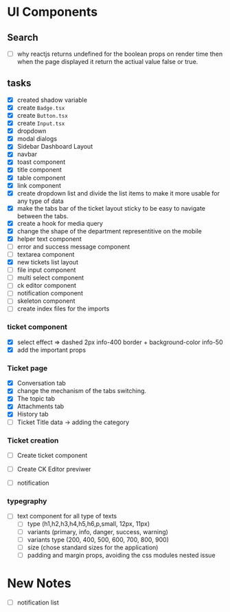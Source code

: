 # UI Components

## Search

- [ ] why reactjs returns undefined for the boolean props on render time then when the page displayed it return the actiual value false or true.

## tasks

- [x] created shadow variable
- [x] create `Badge.tsx`
- [x] create `Button.tsx`
- [x] create `Input.tsx`
- [x] dropdown
- [x] modal dialogs
- [x] Sidebar Dashboard Layout
- [x] navbar
- [x] toast component
- [x] title component
- [x] table component
- [x] link component
- [x] create dropdown list and divide the list items to make it more usable for any type of data
- [x] make the tabs bar of the ticket layout sticky to be easy to navigate between the tabs.
- [x] create a hook for media query
- [x] change the shape of the department representitive on the mobile
- [x] helper text component
- [ ] error and success message component
- [ ] textarea component
- [x] new tickets list layout
- [ ] file input component
- [ ] multi select component
- [ ] ck editor component
- [ ] notification component
- [ ] skeleton component
- [ ] create index files for the imports

### ticket component

- [x] select effect => dashed 2px info-400 border + background-color info-50
- [x] add the important props

### Ticket page

- [x] Conversation tab
- [x] change the mechanism of the tabs switching.
- [x] The topic tab
- [x] Attachments tab
- [x] History tab
- [ ] Ticket Title data -> adding the category

### Ticket creation

- [ ] Create ticket component
- [ ] Create CK Editor previwer
- [ ] notification


### typegraphy

- [ ] text component for all type of texts
  - [ ] type (h1,h2,h3,h4,h5,h6,p,small, 12px, 11px)
  - [ ] variants (primary, info, danger, success, warning)
  - [ ] variants type (200, 400, 500, 600, 700, 800, 900)
  - [ ] size (chose standard sizes for the application)
  - [ ] padding and margin props, avoiding the css modules nested issue

# New Notes

- [ ] notification list
